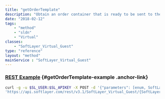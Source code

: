 ```yaml
---
title: "getOrderTemplate"
description: "Obtain an order container that is ready to be sent to the [[SoftLayer_Product_Order#placeOrder|SoftLayer_Product_Order::placeOrder]] method. This container will include all services that the selected computing instance has. If desired you may remove prices which were returned. "
date: "2018-02-12"
tags:
    - "method"
    - "sldn"
    - "Virtual"
classes:
    - "SoftLayer_Virtual_Guest"
type: "reference"
layout: "method"
mainService : "SoftLayer_Virtual_Guest"
---
```


### [REST Example](#getOrderTemplate-example) <a href="/article/rest/"><i class="fas fa-question"></i></a> {#getOrderTemplate-example .anchor-link} 
```bash
curl -g -u $SL_USER:$SL_APIKEY -X POST -d '{"parameters": [enum, SoftLayer_Product_Item_Price]}' \
'https://api.softlayer.com/rest/v3.1/SoftLayer_Virtual_Guest/{SoftLayer_Virtual_GuestID}/getOrderTemplate'
```
